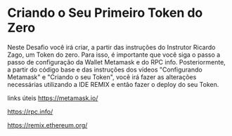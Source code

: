
 # Criando o Seu Primeiro Token do Zero
 
Neste Desafio você irá criar, a partir das instruções do Instrutor Ricardo Zago, um Token do zero. Para isso, é importante que você siga o passo a passo de configuração da Wallet Metamask e do RPC info. Posteriormente, a partir do código base e das instruções dos vídeos "Configurando Metamask" e "Criando o seu Token", você irá fazer as alterações necessárias utilizando a IDE REMIX e então fazer o deploy do seu Token.
 
 
 links úteis
https://metamask.io/​

https://rpc.info/

https://remix.ethereum.org/
